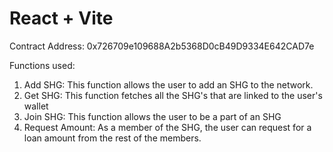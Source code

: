 # React + Vite


Contract Address: 0x726709e109688A2b5368D0cB49D9334E642CAD7e

Functions used:

1) Add SHG: This function allows the user to add an SHG to the network.
2) Get SHG: This function fetches all the SHG's that are linked to the user's wallet
3) Join SHG: This function allows the user to be a part of an SHG
4) Request Amount: As a member of the SHG, the user can request for a loan amount from the rest of the members.